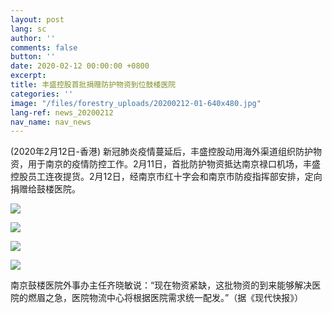 ```yaml
---
layout: post
lang: sc
author: ''
comments: false
button: ''
date: 2020-02-12 00:00:00 +0800
excerpt: 
title: 丰盛控股首批捐赠防护物资到位鼓楼医院
categories: ''
image: "/files/forestry_uploads/20200212-01-640x480.jpg"
lang-ref: news_20200212
nav_name: nav_news
---
```

(2020年2月12日-香港) 新冠肺炎疫情蔓延后，丰盛控股动用海外渠道组织防护物资，用于南京的疫情防控工作。2月11日，首批防护物资抵达南京禄口机场，丰盛控股员工连夜提货。2月12日，经南京市红十字会和南京市防疫指挥部安排，定向捐赠给鼓楼医院。

![](/files/forestry_uploads20200212-01-640x480.jpg)

![](/files/forestry_uploads20200212-02-640x480.jpg)

![](/files/forestry_uploads20200212-03-640x480.jpg)

![](/files/forestry_uploads20200212-04-640x480.jpg)

南京鼓楼医院外事办主任齐晓敏说：“现在物资紧缺，这批物资的到来能够解决医院的燃眉之急，医院物流中心将根据医院需求统一配发。”（据《现代快报》）